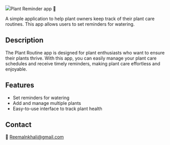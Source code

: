 <div>
<img src="Uploading Cream Modern Corporate Download Our App Minimal Instagram Story.png"


 # Plant Reminder app 🌱
 

A simple application to help plant owners keep track of their plant care routines. 
This app allows users to set reminders for watering.


## Description

The Plant Routine app is designed for plant enthusiasts who want to ensure their plants thrive.
With this app, you can easily manage your plant care schedules and receive timely reminders,
making plant care effortless and enjoyable.

## Features

- Set reminders for watering
- Add and manage multiple plants
- Easy-to-use interface to track plant health

## Contact
📧 Reemalnkhali@gmail.com
